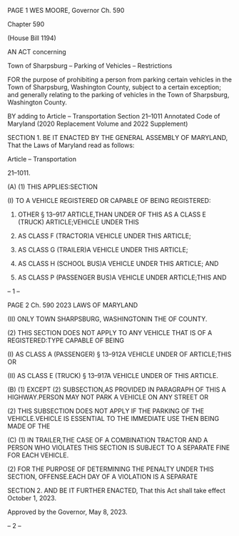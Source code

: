 PAGE 1
WES MOORE, Governor Ch. 590

Chapter 590

(House Bill 1194)

AN ACT concerning

Town of Sharpsburg – Parking of Vehicles – Restrictions

FOR the purpose of prohibiting a person from parking certain vehicles in the Town of
Sharpsburg, Washington County, subject to a certain exception; and generally
relating to the parking of vehicles in the Town of Sharpsburg, Washington County.

BY adding to
Article – Transportation
Section 21–1011
Annotated Code of Maryland
(2020 Replacement Volume and 2022 Supplement)

SECTION 1. BE IT ENACTED BY THE GENERAL ASSEMBLY OF MARYLAND,
That the Laws of Maryland read as follows:

Article – Transportation

21–1011.

(A) (1) THIS APPLIES:SECTION

(I) TO A VEHICLE REGISTERED OR CAPABLE OF BEING
REGISTERED:

1. OTHER § 13–917 ARTICLE,THAN UNDER OF THIS AS A
CLASS E (TRUCK) ARTICLE;VEHICLE UNDER THIS

2. AS CLASS F (TRACTOR)A VEHICLE UNDER THIS
ARTICLE;

3. AS CLASS G (TRAILER)A VEHICLE UNDER THIS
ARTICLE;

4. AS CLASS H (SCHOOL BUS)A VEHICLE UNDER THIS
ARTICLE; AND

5. AS CLASS P (PASSENGER BUS)A VEHICLE UNDER
ARTICLE;THIS AND

– 1 –

PAGE 2
Ch. 590 2023 LAWS OF MARYLAND

(II) ONLY TOWN SHARPSBURG, WASHINGTONIN THE OF
COUNTY.

(2) THIS SECTION DOES NOT APPLY TO ANY VEHICLE THAT IS OF A
REGISTERED:TYPE CAPABLE OF BEING

(I) AS CLASS A (PASSENGER) § 13–912A VEHICLE UNDER OF
ARTICLE;THIS OR

(II) AS CLASS E (TRUCK) § 13–917A VEHICLE UNDER OF THIS
ARTICLE.

(B) (1) EXCEPT (2) SUBSECTION,AS PROVIDED IN PARAGRAPH OF THIS A
HIGHWAY.PERSON MAY NOT PARK A VEHICLE ON ANY STREET OR

(2) THIS SUBSECTION DOES NOT APPLY IF THE PARKING OF THE
VEHICLE.VEHICLE IS ESSENTIAL TO THE IMMEDIATE USE THEN BEING MADE OF THE

(C) (1) IN TRAILER,THE CASE OF A COMBINATION TRACTOR AND A
PERSON WHO VIOLATES THIS SECTION IS SUBJECT TO A SEPARATE FINE FOR EACH
VEHICLE.

(2) FOR THE PURPOSE OF DETERMINING THE PENALTY UNDER THIS
SECTION, OFFENSE.EACH DAY OF A VIOLATION IS A SEPARATE

SECTION 2. AND BE IT FURTHER ENACTED, That this Act shall take effect
October 1, 2023.

Approved by the Governor, May 8, 2023.

– 2 –